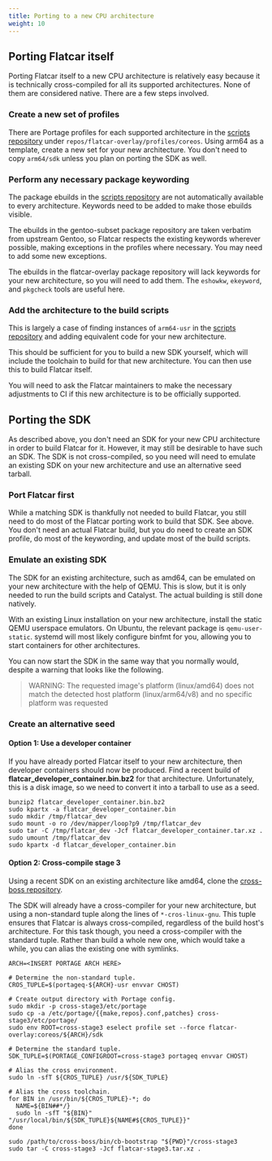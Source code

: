 ```yaml
---
title: Porting to a new CPU architecture
weight: 10
---
```


## Porting Flatcar itself

Porting Flatcar itself to a new CPU architecture is relatively easy because it is technically cross-compiled for all its supported architectures. None of them are considered native. There are a few steps involved.

### Create a new set of profiles

There are Portage profiles for each supported architecture in the [scripts repository][scripts] under `repos/flatcar-overlay/profiles/coreos`. Using arm64 as a template, create a new set for your new architecture. You don't need to copy `arm64/sdk` unless you plan on porting the SDK as well.

### Perform any necessary package keywording

The package ebuilds in the [scripts repository][scripts] are not automatically available to every architecture. Keywords need to be added to make those ebuilds visible.

The ebuilds in the gentoo-subset package repository are taken verbatim from upstream Gentoo, so Flatcar respects the existing keywords wherever possible, making exceptions in the profiles where necessary. You may need to add some new exceptions.

The ebuilds in the flatcar-overlay package repository will lack keywords for your new architecture, so you will need to add them. The `eshowkw`, `ekeyword`, and `pkgcheck` tools are useful here.

### Add the architecture to the build scripts

This is largely a case of finding instances of `arm64-usr` in the [scripts repository][scripts] and adding equivalent code for your new architecture.

This should be sufficient for you to build a new SDK yourself, which will include the toolchain to build for that new architecture. You can then use this to build Flatcar itself.

You will need to ask the Flatcar maintainers to make the necessary adjustments to CI if this new architecture is to be officially supported.

## Porting the SDK

As described above, you don't need an SDK for your new CPU architecture in order to build Flatcar for it. However, it may still be desirable to have such an SDK. The SDK is not cross-compiled, so you need will need to emulate an existing SDK on your new architecture and use an alternative seed tarball.

### Port Flatcar first

While a matching SDK is thankfully not needed to build Flatcar, you still need to do most of the Flatcar porting work to build that SDK. See above. You don't need an actual Flatcar build, but you do need to create an SDK profile, do most of the keywording, and update most of the build scripts.

### Emulate an existing SDK

The SDK for an existing architecture, such as amd64, can be emulated on your new architecture with the help of QEMU. This is slow, but it is only needed to run the build scripts and Catalyst. The actual building is still done natively.

With an existing Linux installation on your new architecture, install the static QEMU userspace emulators. On Ubuntu, the relevant package is `qemu-user-static`. systemd will most likely configure binfmt for you, allowing you to start containers for other architectures.

You can now start the SDK in the same way that you normally would, despite a warning that looks like the following.

> WARNING: The requested image's platform (linux/amd64) does not match the detected host platform (linux/arm64/v8) and no specific platform was requested

### Create an alternative seed

#### Option 1: Use a developer container

If you have already ported Flatcar itself to your new architecture, then developer containers should now be produced. Find a recent build of **flatcar_developer_container.bin.bz2** for that architecture. Unfortunately, this is a disk image, so we need to convert it into a tarball to use as a seed.

```
bunzip2 flatcar_developer_container.bin.bz2
sudo kpartx -a flatcar_developer_container.bin
sudo mkdir /tmp/flatcar_dev
sudo mount -o ro /dev/mapper/loop?p9 /tmp/flatcar_dev
sudo tar -C /tmp/flatcar_dev -Jcf flatcar_developer_container.tar.xz .
sudo umount /tmp/flatcar_dev
sudo kpartx -d flatcar_developer_container.bin
```

#### Option 2: Cross-compile stage 3

Using a recent SDK on an existing architecture like amd64, clone the [cross-boss repository][cross-boss].

The SDK will already have a cross-compiler for your new architecture, but using a non-standard tuple along the lines of `*-cros-linux-gnu`. This tuple ensures that Flatcar is always cross-compiled, regardless of the build host's architecture. For this task though, you need a cross-compiler with the standard tuple. Rather than build a whole new one, which would take a while, you can alias the existing one with symlinks.

```
ARCH=<INSERT PORTAGE ARCH HERE>

# Determine the non-standard tuple.
CROS_TUPLE=$(portageq-${ARCH}-usr envvar CHOST)

# Create output directory with Portage config.
sudo mkdir -p cross-stage3/etc/portage
sudo cp -a /etc/portage/{{make,repos}.conf,patches} cross-stage3/etc/portage/
sudo env ROOT=cross-stage3 eselect profile set --force flatcar-overlay:coreos/${ARCH}/sdk

# Determine the standard tuple.
SDK_TUPLE=$(PORTAGE_CONFIGROOT=cross-stage3 portageq envvar CHOST)

# Alias the cross environment.
sudo ln -sfT ${CROS_TUPLE} /usr/${SDK_TUPLE}

# Alias the cross toolchain.
for BIN in /usr/bin/${CROS_TUPLE}-*; do
  NAME=${BIN##*/}
  sudo ln -sfT "${BIN}" "/usr/local/bin/${SDK_TUPLE}${NAME#${CROS_TUPLE}}"
done

sudo /path/to/cross-boss/bin/cb-bootstrap "${PWD}"/cross-stage3
sudo tar -C cross-stage3 -Jcf flatcar-stage3.tar.xz .
```

[scripts]: https://github.com/flatcar/scripts
[cross-boss]: https://github.com/chewi/cross-boss
